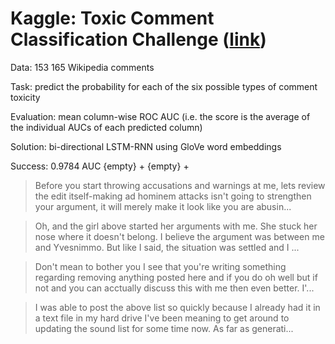 # Kaggle: Toxic Comment Classification Challenge ([link](https://www.kaggle.com/c/jigsaw-toxic-comment-classification-challenge/overview))

Data: 153 165 Wikipedia comments

Task: predict the probability for each of the six possible types of comment toxicity

Evaluation: mean column-wise ROC AUC (i.e. the score is the average of the individual AUCs of each predicted column)

Solution: bi-directional LSTM-RNN using GloVe word embeddings

Success: 0.9784 AUC
{empty} +
{empty} +
> Before you start throwing accusations and warnings at me, lets review the edit itself-making ad hominem attacks isn't going to strengthen your argument, it will merely make it look like you are abusin...

> Oh, and the girl above started her arguments with me. She stuck her nose where it doesn't belong. I believe the argument was between me and Yvesnimmo. But like I said, the situation was settled and I ...

> Don't mean to bother you I see that you're writing something regarding removing anything posted here and if you do oh well but if not and you can acctually discuss this with me then even better. I'...

> I was able to post the above list so quickly because I already had it in a text file in my hard drive I've been meaning to get around to updating the sound list for some time now. As far as generati...
